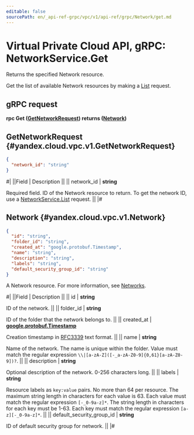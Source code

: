 ```yaml
---
editable: false
sourcePath: en/_api-ref-grpc/vpc/v1/api-ref/grpc/Network/get.md
---
```


# Virtual Private Cloud API, gRPC: NetworkService.Get

Returns the specified Network resource.

Get the list of available Network resources by making a [List](/docs/vpc/api-ref/grpc/Network/list#List) request.

## gRPC request

**rpc Get ([GetNetworkRequest](#yandex.cloud.vpc.v1.GetNetworkRequest)) returns ([Network](#yandex.cloud.vpc.v1.Network))**

## GetNetworkRequest {#yandex.cloud.vpc.v1.GetNetworkRequest}

```json
{
  "network_id": "string"
}
```

#|
||Field | Description ||
|| network_id | **string**

Required field. ID of the Network resource to return.
To get the network ID, use a [NetworkService.List](/docs/vpc/api-ref/grpc/Network/list#List) request. ||
|#

## Network {#yandex.cloud.vpc.v1.Network}

```json
{
  "id": "string",
  "folder_id": "string",
  "created_at": "google.protobuf.Timestamp",
  "name": "string",
  "description": "string",
  "labels": "string",
  "default_security_group_id": "string"
}
```

A Network resource. For more information, see [Networks](/docs/vpc/concepts/network).

#|
||Field | Description ||
|| id | **string**

ID of the network. ||
|| folder_id | **string**

ID of the folder that the network belongs to. ||
|| created_at | **[google.protobuf.Timestamp](https://developers.google.com/protocol-buffers/docs/reference/google.protobuf#timestamp)**

Creation timestamp in [RFC3339](https://www.ietf.org/rfc/rfc3339.txt) text format. ||
|| name | **string**

Name of the network.
The name is unique within the folder.
Value must match the regular expression ``\\|[a-zA-Z]([-_a-zA-Z0-9]{0,61}[a-zA-Z0-9])?``. ||
|| description | **string**

Optional description of the network. 0-256 characters long. ||
|| labels | **string**

Resource labels as `key:value` pairs.
No more than 64 per resource.
The maximum string length in characters for each value is 63.
Each value must match the regular expression `[-_0-9a-z]*`.
The string length in characters for each key must be 1-63.
Each key must match the regular expression `[a-z][-_0-9a-z]*`. ||
|| default_security_group_id | **string**

ID of default security group for network. ||
|#